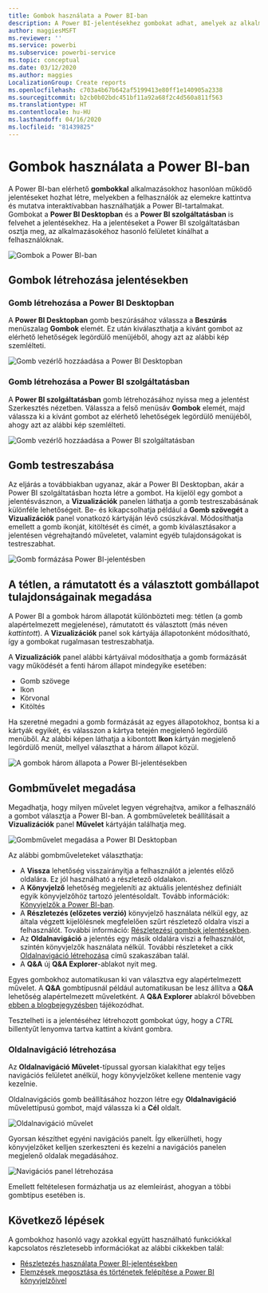```yaml
---
title: Gombok használata a Power BI-ban
description: A Power BI-jelentésekhez gombokat adhat, amelyek az alkalmazásokéhoz hasonlóvá teszik a jelentés működését, és mélyebb interakciót kínálnak a felhasználókkal.
author: maggiesMSFT
ms.reviewer: ''
ms.service: powerbi
ms.subservice: powerbi-service
ms.topic: conceptual
ms.date: 03/12/2020
ms.author: maggies
LocalizationGroup: Create reports
ms.openlocfilehash: c703a4b67b642af5199413e80ff1e140905a2338
ms.sourcegitcommit: b2cb0b02bdc451bf11a92a68f2c4d560a811f563
ms.translationtype: HT
ms.contentlocale: hu-HU
ms.lasthandoff: 04/16/2020
ms.locfileid: "81439825"
---
```

# <a name="use-buttons-in-power-bi"></a>Gombok használata a Power BI-ban
A Power BI-ban elérhető **gombokkal** alkalmazásokhoz hasonlóan működő jelentéseket hozhat létre, melyekben a felhasználók az elemekre kattintva és mutatva interaktívabban használhatják a Power BI-tartalmakat. Gombokat a **Power BI Desktopban** és a **Power BI szolgáltatásban** is felvehet a jelentésekhez. Ha a jelentéseket a Power BI szolgáltatásban osztja meg, az alkalmazásokéhoz hasonló felületet kínálhat a felhasználóknak.

![Gombok a Power BI-ban](media/desktop-buttons/power-bi-buttons.png)

## <a name="create-buttons-in-reports"></a>Gombok létrehozása jelentésekben

### <a name="create-a-button-in-power-bi-desktop"></a>Gomb létrehozása a Power BI Desktopban

A **Power BI Desktopban** gomb beszúrásához válassza a **Beszúrás** menüszalag **Gombok** elemét. Ez után kiválaszthatja a kívánt gombot az elérhető lehetőségek legördülő menüjéből, ahogy azt az alábbi kép szemlélteti. 

![Gomb vezérlő hozzáadása a Power BI Desktopban](media/desktop-buttons/power-bi-button-dropdown.png)

### <a name="create-a-button-in-the-power-bi-service"></a>Gomb létrehozása a Power BI szolgáltatásban

A **Power BI szolgáltatásban** gomb létrehozásához nyissa meg a jelentést Szerkesztés nézetben. Válassza a felső menüsáv **Gombok** elemét, majd válassza ki a kívánt gombot az elérhető lehetőségek legördülő menüjéből, ahogy azt az alábbi kép szemlélteti. 

![Gomb vezérlő hozzáadása a Power BI szolgáltatásban](media/desktop-buttons/power-bi-button-service-dropdown.png)

## <a name="customize-a-button"></a>Gomb testreszabása

Az eljárás a továbbiakban ugyanaz, akár a Power BI Desktopban, akár a Power BI szolgáltatásban hozta létre a gombot. Ha kijelöl egy gombot a jelentésvásznon, a **Vizualizációk** panelen láthatja a gomb testreszabásának különféle lehetőségeit. Be- és kikapcsolhatja például a **Gomb szövegét** a **Vizualizációk** panel vonatkozó kártyáján lévő csúszkával. Módosíthatja emellett a gomb ikonját, kitöltését és címét, a gomb kiválasztásakor a jelentésen végrehajtandó műveletet, valamint egyéb tulajdonságokat is testreszabhat.

![Gomb formázása Power BI-jelentésben](media/desktop-buttons/power-bi-button-properties.png)

## <a name="set-button-properties-when-idle-hovered-over-or-selected"></a>A tétlen, a rámutatott és a választott gombállapot tulajdonságainak megadása

A Power BI a gombok három állapotát különbözteti meg: tétlen (a gomb alapértelmezett megjelenése), rámutatott és választott (más néven *kattintott*). A **Vizualizációk** panel sok kártyája állapotonként módosítható, így a gombokat rugalmasan testreszabhatja.

A **Vizualizációk** panel alábbi kártyáival módosíthatja a gomb formázását vagy működését a fenti három állapot mindegyike esetében:

* Gomb szövege
* Ikon
* Körvonal
* Kitöltés

Ha szeretné megadni a gomb formázását az egyes állapotokhoz, bontsa ki a kártyák egyikét, és válasszon a kártya tetején megjelenő legördülő menüből. Az alábbi képen láthatja a kibontott **Ikon** kártyán megjelenő legördülő menüt, mellyel választhat a három állapot közül.

![A gombok három állapota a Power BI-jelentésekben](media/desktop-buttons/power-bi-button-format.png)


## <a name="select-the-action-for-a-button"></a>Gombművelet megadása

Megadhatja, hogy milyen művelet legyen végrehajtva, amikor a felhasználó a gombot választja a Power BI-ban. A gombműveletek beállításait a **Vizualizációk** panel **Művelet** kártyáján találhatja meg.

![Gombművelet megadása a Power BI Desktopban](media/desktop-buttons/power-bi-button-action.png)

Az alábbi gombműveleteket választhatja:

- A **Vissza** lehetőség visszairányítja a felhasználót a jelentés előző oldalára. Ez jól használható a részletező oldalakon.
- A **Könyvjelző** lehetőség megjeleníti az aktuális jelentéshez definiált egyik könyvjelzőhöz tartozó jelentésoldalt. Tovább információk: [Könyvjelzők a Power BI-ban](desktop-bookmarks.md). 
- A **Részletezés (előzetes verzió)** könyvjelző használata nélkül egy, az általa végzett kijelölésnek megfelelően szűrt részletező oldalra viszi a felhasználót. További információ: [Részletezési gombok jelentésekben](desktop-drill-through-buttons.md).
- Az **Oldalnavigáció** a jelentés egy másik oldalára viszi a felhasználót, szintén könyvjelzők használata nélkül. További részleteket a cikk [Oldalnavigáció létrehozása](#create-page-navigation) című szakaszában talál.
- A **Q&A** új **Q&A Explorer**-ablakot nyit meg. 

Egyes gombokhoz automatikusan ki van választva egy alapértelmezett művelet. A **Q&A** gombtípusnál például automatikusan be lesz állítva a **Q&A** lehetőség alapértelmezett műveletként. A **Q&A Explorer** ablakról bővebben [ebben a blogbejegyzésben](https://powerbi.microsoft.com/blog/power-bi-desktop-april-2018-feature-summary/#Q&AExplorer) tájékozódhat.

Tesztelheti is a jelentéséhez létrehozott gombokat úgy, hogy a *CTRL* billentyűt lenyomva tartva kattint a kívánt gombra. 

### <a name="create-page-navigation"></a>Oldalnavigáció létrehozása

Az **Oldalnavigáció** **Művelet**-típussal gyorsan kialakíthat egy teljes navigációs felületet anélkül, hogy könyvjelzőket kellene mentenie vagy kezelnie.

Oldalnavigációs gomb beállításához hozzon létre egy **Oldalnavigáció** művelettípusú gombot, majd válassza ki a **Cél** oldalt.

![Oldalnavigáció művelet](media/desktop-buttons/power-bi-page-navigation.png)

Gyorsan készíthet egyéni navigációs panelt. Így elkerülheti, hogy könyvjelzőket kelljen szerkeszteni és kezelni a navigációs panelen megjelenő oldalak megadásához.

![Navigációs panel létrehozása](media/desktop-buttons/power-bi-build-navigation-pane.png)

Emellett feltételesen formázhatja us az elemleírást, ahogyan a többi gombtípus esetében is.

## <a name="next-steps"></a>Következő lépések
A gombokhoz hasonló vagy azokkal együtt használható funkciókkal kapcsolatos részletesebb információkat az alábbi cikkekben talál:

* [Részletezés használata Power BI-jelentésekben](desktop-drillthrough.md)
* [Elemzések megosztása és történetek felépítése a Power BI könyvjelzőivel](desktop-bookmarks.md)

